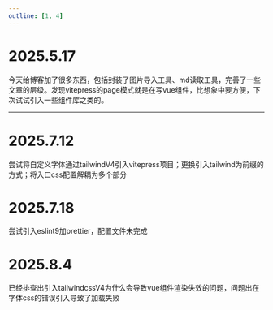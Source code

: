 ```yaml
---
outline: [1, 4]
---
```


# 2025.5.17

今天给博客加了很多东西，包括封装了图片导入工具、md读取工具，完善了一些文章的层级。发现vitepress的page模式就是在写vue组件，比想象中要方便，下次试试引入一些组件库之类的。

---

# 2025.7.12

尝试将自定义字体通过tailwindV4引入vitepress项目；更换引入tailwind为前缀的方式；将入口css配置解耦为多个部分

# 2025.7.18
尝试引入eslint9加prettier，配置文件未完成

# 2025.8.4
已经排查出引入tailwindcssV4为什么会导致vue组件渲染失效的问题，问题出在字体css的错误引入导致了加载失败